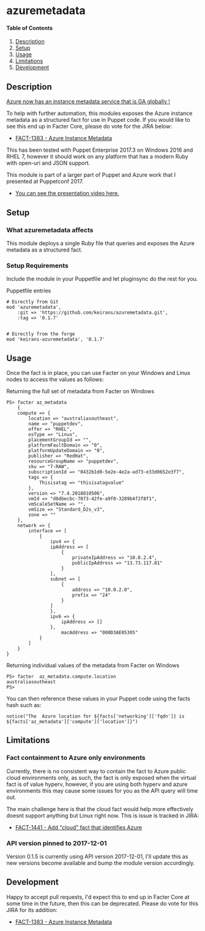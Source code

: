 # azuremetadata

#### Table of Contents

1. [Description](#description)
2. [Setup](#setup)
3. [Usage](#usage)
4. [Limitations](#limitations)
5. [Development](#development)

## Description

[Azure now has an instance metadata service that is GA globally !](https://docs.microsoft.com/en-us/azure/virtual-machines/virtual-machines-instancemetadataservice-overview)

To help with further automation, this modules exposes the Azure instance metadata as a structured fact for use in Puppet code.
If you would like to see this end up in Facter Core, please do vote for the JIRA below:
* [FACT-1383 - Azure Instance Metadata ](https://tickets.puppetlabs.com/browse/FACT-1383)

This has been tested with Puppet Enterprise 2017.3 on Windows 2016 and RHEL 7, however it should work on any platform that has a modern Ruby with open-uri and JSON support.

This module is part of a larger part of Puppet and Azure work that I presented at Puppetconf 2017.

* [You can see the presentation video here.](https://www.youtube.com/watch?v=tbWeYvOHvJE)

## Setup

### What azuremetadata affects 
This module deploys a single Ruby file that queries and exposes the Azure metadata as a structured fact.

### Setup Requirements

Include the module in your Puppetfile and let pluginsync do the rest for you.

Puppetfile entries


    # Directly from Git
    mod 'azuremetadata',
        :git => 'https://github.com/keirans/azuremetadata.git',
        :tag => '0.1.7'

    
    # Directly from the forge
    mod 'keirans-azuremetadata', '0.1.7'


## Usage

Once the fact is in place, you can use Facter on your Windows and Linux nodes to access the values as follows:


Returning the full set of metadata from Facter on Windows

    PS> facter az_metadata
        {
        compute => {
            location => "australiasoutheast",
            name => "puppetdev",
            offer => "RHEL",
            osType => "Linux",
            placementGroupId => "",
            platformFaultDomain => "0",
            platformUpdateDomain => "0",
            publisher => "RedHat",
            resourceGroupName => "puppetdev",
            sku => "7-RAW",
            subscriptionId => "0432b1d0-5e2e-4e2a-ad73-e33d0652e3f7",
            tags => {
                Thisisatag => "thisisatagvalue"
            },
            version => "7.4.2018010506",
            vmId => "d8dbecbc-7073-42fe-a9f0-3289b4f2f8f1",
            vmScaleSetName => "",
            vmSize => "Standard_D2s_v3",
            zone => ""
        },
        network => {
            interface => [
                {
                    ipv4 => {
                    ipAddress => [
                        {
                            privateIpAddress => "10.0.2.4",
                            publicIpAddress => "13.73.117.81"
                        }
                    ],
                    subnet => [
                        {
                            address => "10.0.2.0",
                            prefix => "24"
                        }
                    ]
                    },
                    ipv6 => {
                        ipAddress => []
                    },
                        macAddress => "000D3AE05305"
                }
            ]
        }
    }

Returning individual values of the metadata from Facter on Windows


    PS> facter  az_metadata.compute.location
    australiasoutheast
    PS>
    
You can then reference these values in your Puppet code using the facts hash such as:

    notice("The  Azure location for ${facts['networking']['fqdn']} is ${facts['az_metadata']['compute']['location']}")


## Limitations

### Fact containment to Azure only environments
Currently, there is no consistent way to contain the fact to Azure public cloud environments only, as such, the fact is only exposed when the virtual fact is of value  hyperv, however, if you are using both hyperv and azure environments this may cause some issues for you as the API query will time out.

The main challenge here is that the cloud fact would help more effectively doesnt support anything but Linux right now. 
This is issue is tracked in JIRA: 
* [FACT-1441 - Add "cloud" fact that identifies Azure](https://tickets.puppetlabs.com/browse/FACT-1441)

### API version pinned to 2017-12-01
Version 0.1.5 is currently using API version 2017-12-01, I'll update this as new versions become available and bump the module version accordingly.

## Development
Happy to accept pull requests, I'd expect this to end up in Facter Core at some time in the future, then this can be deprecated.
Please do vote for this JIRA for its addition: 
* [FACT-1383 - Azure Instance Metadata ](https://tickets.puppetlabs.com/browse/FACT-1383)
